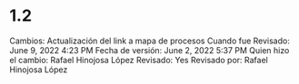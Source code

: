 # 1.2

Cambios: Actualización del link a mapa de procesos
Cuando fue Revisado: June 9, 2022 4:23 PM
Fecha de  versión: June 2, 2022 5:37 PM
Quien hizo el cambio: Rafael Hinojosa López
Revisado: Yes
Revisado por: Rafael Hinojosa López